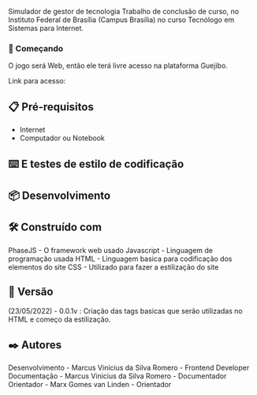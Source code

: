 Simulador de gestor de tecnologia
Trabalho de conclusão de curso, no Instituto Federal de Brasília (Campus Brasília) no curso Tecnólogo em Sistemas para Internet.

### 🚀 Começando
O jogo será Web, então ele terá livre acesso na plataforma Guejibo.

Link para acesso:

## 📋 Pré-requisitos
- Internet
- Computador ou Notebook

## ⌨️ E testes de estilo de codificação

## 📦 Desenvolvimento

## 🛠️ Construído com

PhaseJS - O framework web usado
Javascript - Linguagem de programação usada
HTML - Linguagem basica para codificação dos elementos do site
CSS - Utilizado para fazer a estilização do site

## 📌 Versão

(23/05/2022) - 0.0.1v : Criação das tags basicas que serão utilizadas no HTML e começo da estilização.

## ✒️ Autores

Desenvolvimento - Marcus Vinicius da Silva Romero - Frontend Developer
Documentação - Marcus Vinicius da Silva Romero - Documentador
Orientador - Marx Gomes van Linden - Orientador
